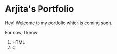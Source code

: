 # Arjita's Portfolio

Hey! Welcome to my portfolio which is coming soon.

For now, I know:

1. HTML
1. C
